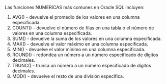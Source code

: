 Las funciones NUMERICAS más comunes en Oracle SQL incluyen:

1.  AVG() - devuelve el promedio de los valores en una columna especificada.
2.  COUNT() - devuelve el número de filas en una tabla o el número de valores en una columna especificada.
3.  SUM() - devuelve la suma de los valores en una columna especificada.
4.  MAX() - devuelve el valor máximo en una columna especificada.
5.  MIN() - devuelve el valor mínimo en una columna especificada.
6.  ROUND() - redondea un número a un número especificado de dígitos decimales.
7.  TRUNC() - trunca un número a un número especificado de dígitos decimales.
8.  MOD() - devuelve el resto de una división específica.